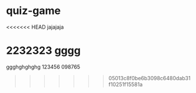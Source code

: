 # quiz-game

<<<<<<< HEAD
jajajaja 

2232323
gggg
=======
ggghghghghg
123456
098765

>>>>>>> 05013c8f0be6b3098c6480dab31f10251f15581a
